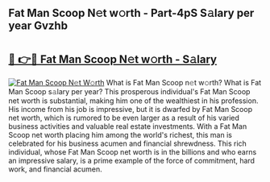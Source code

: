 ## Fat Man Scoop N𝚎t w𝚘rth - Part-4pS S𝚊lary per year Gvzhb

# <h2><a href="http://gc3aqp.nevu.top/?p=Fat+Man+Scoop">🔗 👉🔴 Fat Man Scoop N𝚎t w𝚘rth - S𝚊lary</a></h2>

[![Fat Man Scoop N𝚎t W𝚘rth](https://i.imgur.com/Oavwk0R.jpeg)](http://gc3aqp.nevu.top/?p=Fat+Man+Scoop)
What is Fat Man Scoop n𝚎t w𝚘rth? What is Fat Man Scoop s𝚊lary per year?
This prosperous individual's Fat Man Scoop net worth is substantial, making him one of the wealthiest in his profession. His income from his job is impressive, but it is dwarfed by Fat Man Scoop net worth, which is rumored to be even larger as a result of his varied business activities and valuable real estate investments. With a Fat Man Scoop net worth placing him among the world's richest, this man is celebrated for his business acumen and financial shrewdness. This rich individual, whose Fat Man Scoop net worth is in the billions and who earns an impressive salary, is a prime example of the force of commitment, hard work, and financial acumen.
